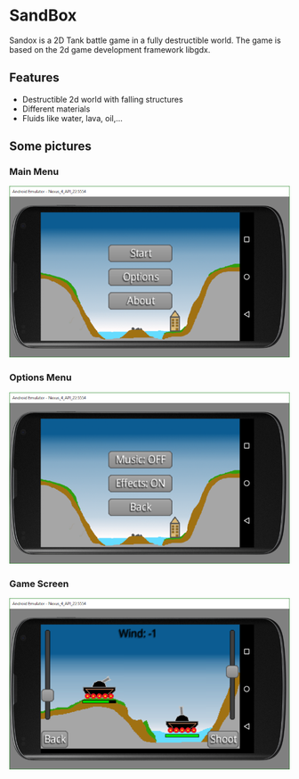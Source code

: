 # SandBox
Sandox is a 2D Tank battle game in a fully destructible world.
The game is based on the 2d game development framework libgdx.

## Features
- Destructible 2d world with falling structures
- Different materials
- Fluids like water, lava, oil,...

## Some pictures
### Main Menu
![Main menu](wiki/images/mainScreen.png)
### Options Menu
![Main menu](wiki/images/optionsScreen.png)
### Game Screen
![Main menu](wiki/images/gameScreen.png)